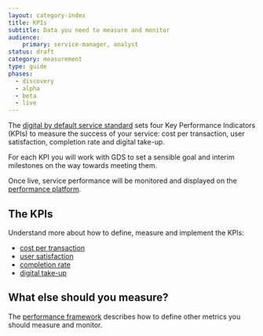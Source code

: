 ```yaml
---
layout: category-index
title: KPIs
subtitle: Data you need to measure and monitor
audience:
    primary: service-manager, analyst
status: draft
category: measurement
type: guide
phases:
  - discovery
  - alpha
  - beta
  - live
---
```


The [digital by default service standard](/service-manual/digital-by-default) sets four Key Performance Indicators (KPIs) to measure the success of your service: cost per transaction, user satisfaction, completion rate and digital take-up.

For each KPI you will work with GDS to set a sensible goal and interim milestones on the way towards meeting them.

Once live, service performance will be monitored and displayed on the [performance platform](https://www.gov.uk/performance).

## The KPIs
Understand more about how to define, measure and implement the KPIs:

* [cost per transaction](/service-manual/measurement/costpertransaction.html)
* [user satisfaction](/service-manual/measurement/usersatisfaction.html)
* [completion rate](/service-manual/measurement/completionrate.html)
* [digital take-up](/service-manual/measurement/digital-takeup.html)

## What else should you measure?
The [performance framework](/service-manual/measurement/performanceframework.html) describes how to define other metrics you should measure and monitor.
